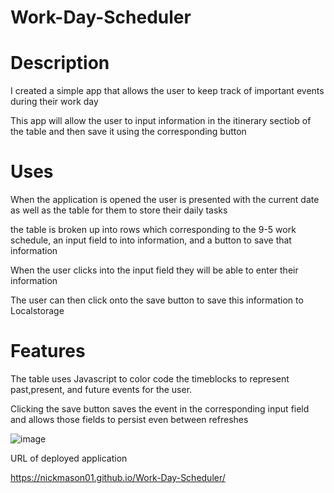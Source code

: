 # Work-Day-Scheduler
# Description
I created a simple app that allows the user to keep track of important events during their work day 

This app will allow the user to input information in the itinerary sectiob of the table and then save it using the corresponding button 

# Uses
When the application is opened the user is presented with the current date as well as the table for them to store their daily tasks 

the table is broken up into rows which corresponding to the 9-5 work schedule, an input field to into information, and a button to save that information

When the user clicks into the input field they will be able to enter their information 

The user can then click onto the save button to save this information to Localstorage 

# Features

The table uses Javascript to color code the timeblocks to represent past,present, and future events for the user. 

Clicking the save button saves the event in the corresponding input field and allows those fields to persist even between refreshes 

![image](https://user-images.githubusercontent.com/108901623/185524888-385b9bfb-25a6-4235-b2c4-7d66468c1dd1.png)

URL of deployed application

https://nickmason01.github.io/Work-Day-Scheduler/
